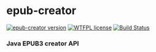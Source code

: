 ﻿# epub-creator
﻿[![epub-creator version](https://img.shields.io/badge/epub--creator-v1.0.0-green.svg?style=flat)](http://semver.org) [![WTFPL license](http://img.shields.io/badge/License-MIT-blue.svg)](http://opensource.org/licenses/MIT) [![Build Status](https://travis-ci.org/OpenCollabZA/epub-creator.svg)](https://travis-ci.org/OpenCollabZA/epub-creator)

### Java EPUB3 creator API
